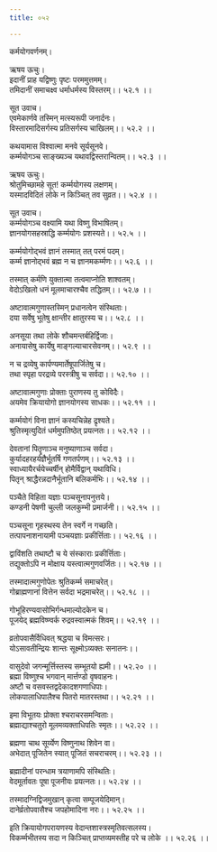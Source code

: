 ```yaml
---
title: ०५२

---
```

कर्मयोगवर्णनम्।  
  
ऋषय ऊचुः।  
इदानीं प्राह यद्विष्णुः पृष्टः परममुत्तमम्।  
तमिदानीं समाचक्ष्व धर्माधर्मस्य विस्तरम्।। ५२.१ ।।  
  
सूत उवाच।  
एवमेकार्णवे तस्मिन् मत्स्यरूपी जनार्दनः।  
विस्तारमादिसर्गस्य प्रतिसर्गस्य चाखिलम्।। ५२.२ ।।  
  
कथयामास विश्वात्मा मनवे सूर्यसूनवे।  
कर्म्मयोगञ्च साङ्ख्यञ्च यथावद्विस्तरान्वितम्।। ५२.३ ।।  
  
ऋषय ऊचुः।  
श्रोतुमिच्छामहे सूत! कर्म्मयोगस्य लक्षणम्।  
यस्मादविदितं लोके न किञ्चित् तव सुव्रत।। ५२.४ ।।  
  
सूत उवाच।  
कर्म्मयोगञ्च वक्ष्यामि यथा विष्णु विभाषितम्।  
ज्ञानयोगसहस्राद्धि कर्म्मयोगः प्रशस्यते।। ५२.५ ।।  
  
कर्म्मयोगोद्भवं ज्ञानं तस्मात् तत् परमं पदम्।  
कर्म्म ज्ञानोद्भवं ब्रह्म न च ज्ञानमकर्म्मणः।। ५२.६ ।।  
  
तस्मात् कर्मणि युक्तात्मा तत्वमाप्नोति शाश्वतम्।  
वेदोऽखिलो धनं मूलमाचारश्चैव तद्धितम्।। ५२.७ ।।  
  
अष्टावात्मगुणास्तस्मिन् प्रधानत्वेन संस्थिताः।  
दया सर्वेषु भूतेषु क्षान्तीर क्षातुरस्य च।। ५२.८ ।।  
  
अनसूया तथा लोके शौचमन्तर्बहिर्द्विजाः।  
अनायासेषु कार्येषु माङ्गल्याचारसेवनम्।। ५२.९ ।।  
  
न च द्रव्येषु कार्पण्यमार्तेषूपार्जितेषु च।  
तथा स्पृहा परद्रव्ये परस्त्रीषु च सर्वदा।। ५२.१० ।।  
  
अष्टावात्मगुणाः प्रोक्ताः पुराणस्य तु कोविदैः।  
अयमेव क्रियायोगो ज्ञानयोगस्य साधकः।। ५२.११ ।।  
  
कर्म्मयोगं विना ज्ञानं कस्यचिन्नेह द्रृश्यते।  
श्रुतिस्मृत्युदितं धर्ममुपतिष्ठेत् प्रयत्नतः।। ५२.१२ ।।  
  
देवतानां पितॄणाञ्च मनुष्याणाञ्च सर्वदा।  
कुर्यादहरहर्यज्ञैर्भूतर्षि गणतर्पणम्।। ५२.१३ ।।  
स्वाध्यायैरर्चयेच्चर्षीन् होमैर्विद्वान् यथाविधि।  
पितृन् श्राद्धैरन्नदानैर्भूतानि बलिकर्मभिः।। ५२.१४ ।।  
  
पञ्चैते विहिता यज्ञाः पञ्चसूनापनुत्तये।  
कण्डनी पेषणी चुल्ली जलकुम्भी प्रमार्जनी।। ५२.१५ ।।  
  
पञ्चसूना गृहस्थस्य तेन स्वर्गे न गच्छति।  
तत्पापनाशनायामी पञ्चयज्ञाः प्रकीर्त्तिताः।। ५२.१६ ।।  
  
द्वाविंशति तथाष्टौ च ये संस्काराः प्रकीर्त्तिताः।  
तद्युक्तोऽपि न मोक्षाय यस्त्वात्मगुणवर्जितः।। ५२.१७ ।।  
  
तस्मादात्मगुणोपेतः श्रुतिकर्म्म समाचरेत्।  
गोब्राह्मणानां वित्तेन सर्वदा भद्रमाचरेत्।। ५२.१८ ।।  
  
गोभूहिरण्यवासोभिर्गन्धमाल्योदकेन च।  
पूजयेद्‌ ब्रह्मविष्ण्वर्क रुद्रवस्वात्मकं शिवम्।। ५२.१९ ।।  
  
व्रतोपवासैर्विधिवत् श्रद्धया च विमत्सरः।  
योऽसावतीन्द्रियः शान्तः सूक्ष्मोऽव्यक्तः सनातनः।।  
  
वासुदेवो जगन्मूर्त्तिस्तस्य सम्भूतयो ह्यमी।। ५२.२० ।।  
ब्रह्मा विष्णुश्च भगवान् मार्त्तण्डो वृषवाहनः।  
अष्टौ च वसवस्तद्वदेकादशगणाधिपाः।  
लोकपालाधिपालैश्च पितरो मातरस्तथा।। ५२.२१ ।।  
  
इमा विभूतयः प्रोक्ता श्चराचरसमन्विताः।  
ब्रह्माद्याश्चतुरो मूलमव्यक्ताधिपतिः स्मृतः।। ५२.२२ ।।  
  
ब्रह्मणा चाथ सूर्य्येण विष्णुनाथ शिवेन वा।  
अभेदात् पूजितेन स्यात् पूजितं सचराचरम्।। ५२.२३ ।।  
  
ब्रह्मादीनां परन्धाम त्रयाणामपि संस्थितिः।  
वेदमूर्तावतः पूषा पूजनीयः प्रयत्नतः।। ५२.२४ ।।  
  
तस्मादग्निद्विजमुखान् कृत्वा सम्पूजयेदिमान्।  
दानेर्व्रतोपवासैश्च जपहोमादिना नरः।। ५२.२५ ।।  
  
इति क्रियायोगपरायणस्य वेदान्तशास्त्रस्मृतिवत्सलस्य।  
विकर्म्मभीतस्य सदा न किञ्चित् प्राप्तव्यमस्तीह परे च लोके ।। ५२.२६ ।।